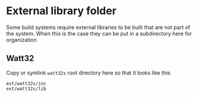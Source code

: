# External library folder
Some build systems require external libraries to be built that are not part of the system.
When this is the case they can be put in a subdirectory here for organization

## Watt32
Copy or symlink `watt32s` root directory here so that it looks like this
```
ext/watt32s/inc
ext/watt32s/lib
```